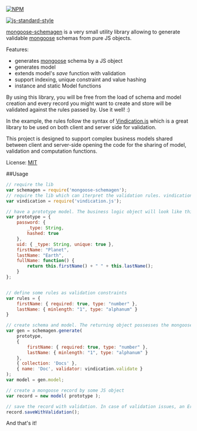 [![NPM](https://nodei.co/npm/mongoose-schemagen.png)](https://nodei.co/npm/mongoose-schemagen/)

[![js-standard-style](https://cdn.rawgit.com/feross/standard/master/badge.svg)](https://github.com/feross/standard)

[mongoose-schemagen](https://github.com/imrefazekas/mongoose-schemagen) is a very small utility library allowing to generate validable [mongoose](http://mongoosejs.com) schemas from pure JS objects.

Features:
- generates [mongoose](http://mongoosejs.com) schema by a JS object
- generates model
- extends model's _save_ function with validation
- support indexing, unique constraint and value hashing
- instance and static Model functions

By using this library, you will be free from the load of schema and model creation and every record you might want to create and store will be validated against the rules passed by. Use it well! :)

In the example, the rules follow the syntax of [Vindication.js](https://github.com/imrefazekas/vindication.js) which is a great library to be used on both client and server side for validation.

This project is designed to support complex business models shared between client and server-side opening the code for the  sharing of model, validation and computation functions.

License: [MIT](http://www.opensource.org/licenses/mit-license.php)


##Usage
```javascript
// require the lib
var schemagen = require('mongoose-schemagen');
// require the lib which can iterpret the validation rules. vindication.js is used in this example.
var vindication = require('vindication.js');

// have a prototype model. The business logic object will look like this.
var prototype = {
	password: {
		_type: String,
		hashed: true
	},
	uid: { _type: String, unique: true },
	firstName: "Planet",
	lastName: "Earth",
	fullName: function() {
		return this.firstName() + " " + this.lastName();
	}
};


// define some rules as validation constraints
var rules = {
	firstName: { required: true, type: "number" },
	lastName: { minlength: "1", type: "alphanum" }
}

// create schema and model. The returning object possesses the mongoose model and the schema as well.
var gen = schemagen.generate(
	prototype,
	{
		firstName: { required: true, type: "number" },
		lastName: { minlength: "1", type: "alphanum" }
	},
	{ collection: 'Docs' },
	{ name: 'Doc', validator: vindication.validate }
);
var model = gen.model;

// create a mongoose record by some JS object
var record = new model( prototype );

// save the record with validation. In case of validation issues, an Error will be thrown.
record.saveWithValidation();
```

And that's it!
